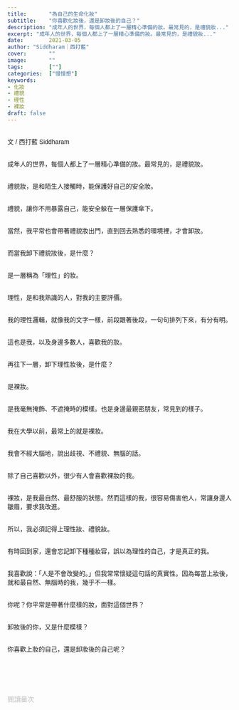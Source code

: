 ```yaml
---
title:       "為自己的生命化妝"
subtitle:    "你喜歡化妝後，還是卸妝後的自己？"
description: "成年人的世界，每個人都上了一層精心準備的妝。最常見的，是禮貌妝..."
excerpt: "成年人的世界，每個人都上了一層精心準備的妝。最常見的，是禮貌妝..."
date:        2021-03-05
author: "Siddharam｜西打藍"
cover:       ""
image:       ""
tags:        [""]
categories:  ["慢慢想"]
keywords:
- 化妝
- 禮貌
- 理性
- 裸妝
draft: false
---
```


<article style="font-family: 'Noto Sans TC', '微軟正黑體', sans-serif; font-weight: 300;">

<br>文 / 西打藍 Siddharam<br><br>

成年人的世界，每個人都上了一層精心準備的妝。最常見的，是禮貌妝。<br><br>

禮貌妝，是和陌生人接觸時，能保護好自己的安全妝。<br><br>

禮貌，讓你不用暴露自己，能安全躲在一層保護傘下。<br><br>

當然，我平常也會帶著禮貌妝出門，直到回去熟悉的環境裡，才會卸妝。<br><br>

而當我卸下禮貌妝後，是什麼？<br><br>

是一層稱為「理性」的妝。<br><br>

理性，是和我熟識的人，對我的主要評價。<br><br>

我的理性邏輯，就像我的文字一樣，前段跟著後段，一句句排列下來，有分有明。<br><br>

這也是我，以及身邊多數人，喜歡我的妝。<br><br>

再往下一層，卸下理性妝後，是什麼？<br><br>

是裸妝。<br><br>

是我毫無掩飾、不遮掩時的模樣。也是身邊最親密朋友，常見到的樣子。<br><br>

我在大學以前，最常上的就是裸妝。<br><br>

我會不經大腦地，說出歧視、不禮貌、無腦的話。<br><br>

除了自己喜歡以外，很少有人會喜歡裸妝的我。<br><br>

裸妝，是我最自然、最舒服的狀態。然而這樣的我，很容易傷害他人，常讓身邊人皺眉，要求我改進。<br><br>

所以，我必須記得上理性妝、禮貌妝。<br><br>

有時回到家，還會忘記卸下種種妝容，誤以為理性的自己，才是真正的我。<br><br>

我喜歡說：「人是不會改變的。」但我常常懷疑這句話的真實性。因為每當上妝後，就和最自然、無腦時的我，幾乎不一樣。<br><br>

你呢？你平常是帶著什麼樣的妝，面對這個世界？<br><br>

卸妝後的你，又是什麼模樣？<br><br>

你喜歡上妝的自己，還是卸妝後的自己呢？<br><br>





<br><br><br>

</article>

<div style="color: #bfbfbf; font-size: 15px;" id="busuanzi_container_page_pv">
  閱讀量<span id="busuanzi_value_page_pv"></span>次
</div>

<script src="../../js/post.js"></script>




